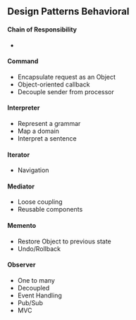  Design Patterns Behavioral
-

#### Chain of Responsibility
*

#### Command
* Encapsulate request as an Object 
* Object-oriented callback
* Decouple sender from processor

#### Interpreter
* Represent a grammar 
* Map a domain 
* Interpret a sentence 

#### Iterator
* Navigation 

#### Mediator
* Loose coupling 
* Reusable components 

#### Memento
* Restore Object to previous state
* Undo/Rollback

#### Observer
* One to many 
* Decoupled 
* Event Handling 
* Pub/Sub
* MVC


